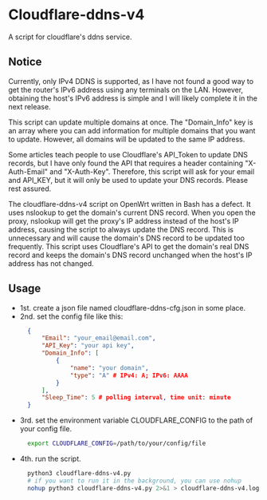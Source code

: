 # Cloudflare-ddns-v4

A script for cloudflare's ddns service.

## Notice

Currently, only IPv4 DDNS is supported, as I have not found a good way to get the router's IPv6 address using any terminals on the LAN. However, obtaining the host's IPv6 address is simple and I will likely complete it in the next release. 
 
This script can update multiple domains at once. The "Domain_Info" key is an array where you can add information for multiple domains that you want to update. However, all domains will be updated to the same IP address. 
 
Some articles teach people to use Cloudflare's API_Token to update DNS records, but I have only found the API that requires a header containing "X-Auth-Email" and "X-Auth-Key". Therefore, this script will ask for your email and API_KEY, but it will only be used to update your DNS records. Please rest assured. 
 
The cloudflare-ddns-v4 script on OpenWrt written in Bash has a defect. It uses nslookup to get the domain's current DNS record. When you open the proxy, nslookup will get the proxy's IP address instead of the host's IP address, causing the script to always update the DNS record. This is unnecessary and will cause the domain's DNS record to be updated too frequently. This script uses Cloudflare's API to get the domain's real DNS record and keeps the domain's DNS record unchanged when the host's IP address has not changed.

## Usage

+ 1st. create a json file named cloudflare-ddns-cfg.json in some place.
+ 2nd. set the config file like this:
  ~~~ json
    {
        "Email": "your_email@email.com",
        "API_Key": "your api key",
        "Domain_Info": [
            {
                "name": "your domain",
                "type": "A" # IPv4: A; IPv6: AAAA
            }
        ],
        "Sleep_Time": 5 # polling interval, time unit: minute
    }
  ~~~
+ 3rd. set the environment variable CLOUDFLARE_CONFIG to the path of your config file.
  ~~~ bash
    export CLOUDFLARE_CONFIG=/path/to/your/config/file
  ~~~
+ 4th. run the script.
  ~~~ bash
    python3 cloudflare-ddns-v4.py
    # if you want to run it in the background, you can use nohup
    nohup python3 cloudflare-ddns-v4.py 2>&1 > cloudflare-ddns-v4.log &
  ~~~
  